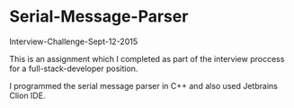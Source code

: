 # Serial-Message-Parser
Interview-Challenge-Sept-12-2015

This is an assignment which I completed as part of the interview proccess for a full-stack-developer position.

I programmed the serial message parser in C++ and also used Jetbrains Clion IDE.

